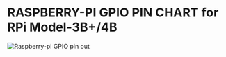 # RASPBERRY-PI GPIO PIN CHART for RPi Model-3B+/4B
![Raspberry-pi GPIO pin out](https://cdn.sparkfun.com/assets/learn_tutorials/1/5/9/5/GPIO.png)

